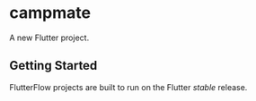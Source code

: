 # campmate

A new Flutter project.

## Getting Started

FlutterFlow projects are built to run on the Flutter _stable_ release.
